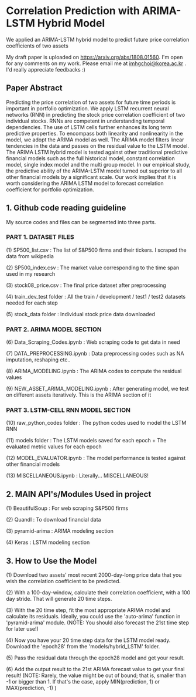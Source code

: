 # Correlation Prediction with ARIMA-LSTM Hybrid Model
We applied an ARIMA-LSTM hybrid model to predict future price correlation coefficients of two assets

My draft paper is uploaded on https://arxiv.org/abs/1808.01560.
I'm open for any comments on my work. Please email me at imhgchoi@korea.ac.kr .
I'd really appreciate feedbacks :)

## Paper Abstract
Predicting the price correlation of two assets for future time periods is important in portfolio optimization. We apply LSTM recurrent neural networks (RNN) in predicting the stock price correlation coefficient of two individual stocks. RNNs are competent in understanding temporal dependencies. The use of LSTM cells further enhances its long term predictive properties. To encompass both linearity and nonlinearity in the model, we adopt the ARIMA model as well. The ARIMA model filters linear tendencies in the data and passes on the residual value to the LSTM model. The ARIMA LSTM hybrid model is tested against other traditional predictive financial models such as the full historical model, constant correlation model, single index model and the multi group model. In our empirical study, the predictive ability of the ARIMA-LSTM model turned out superior to all other financial models by a significant scale. Our work implies that it is worth considering the ARIMA LSTM model to forecast correlation coefficient for portfolio optimization.


## 1. Github code reading guideline

My source codes and files can be segmented into three parts.

### PART 1. DATASET FILES

(1) SP500_list.csv : The list of S&P500 firms and their tickers. I scraped the data from wikipedia

(2) SP500_index.csv : The market value corresponding to the time span used in my research

(3) stock08_price.csv : The final price dataset after preprocessing

(4) train_dev_test folder : All the train / development / test1 / test2 datasets needed for each step

(5) stock_data folder : Individual stock price data downloaded


### PART 2. ARIMA MODEL SECTION

(6) Data_Scraping_Codes.ipynb : Web scraping code to get data in need

(7) DATA_PREPROCESSING.ipynb : Data preprocessing codes such as NA imputation, reshaping etc..

(8) ARIMA_MODELING.ipynb : The ARIMA codes to compute the residual values

(9) NEW_ASSET_ARIMA_MODELING.ipynb : After generating model, we test on different assets iteratively. This is the ARIMA section of it


### PART 3. LSTM-CELL RNN MODEL SECTION

(10) raw_python_codes folder : The python codes used to model the LSTM RNN 

(11) models folder : The LSTM models saved for each epoch + The evaluated metric values for each epoch

(12) MODEL_EVALUATOR.ipynb : The model performance is tested against other financial models

(13) MISCELLANEOUS.ipynb : Literally... MISCELLANEOUS!


## 2. MAIN API's/Modules Used in project

(1) BeautifulSoup : For web scraping S&P500 firms

(2) Quandl : To download financial data

(3) pyramid-arima : ARIMA modeling section

(4) Keras : LSTM modeling section

## 3. How to Use the Model

(1) Download two assets' most recent 2000-day-long price data that you wish the correlation coefficient to be predicted.

(2) With a 100-day-window, calculate their correlation coefficient, with a 100 day stride. That will generate 20 time steps.

(3) With the 20 time step, fit the most appropriate ARIMA model and calculate its residuals. Ideally, you could use the 'auto-arima' function in 'pyramid-arima' module. (NOTE: You should also forecast the 21st time step for later use!)

(4) Now you have your 20 time step data for the LSTM model ready. Download the 'epoch28' from the 'models/hybrid_LSTM' folder.

(5) Pass the residual data through the epoch28 model and get your result.

(6) Add the output result to the 21st ARIMA forecast value to get your final result! (NOTE: Rarely, the value might be out of bound; that is, smaller than -1 or bigger than 1. If that's the case, apply MIN(prediction, 1) or MAX(prediction, -1) )
